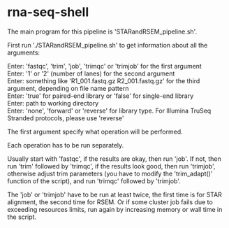 # rna-seq-shell

The main program for this pipeline is 'STARandRSEM_pipeline.sh'.

First run './STARandRSEM_pipeline.sh' to get information about all the arguments:
 
Enter: 'fastqc', 'trim', 'job', 'trimqc' or 'trimjob' for the first argument \
Enter: '1' or '2' (number of lanes) for the second argument\
Enter: something like 'R1_001.fastq.gz R2_001.fastq.gz' for the third argument, depending on file name pattern \
Enter: 'true' for paired-end library or 'false' for single-end library \
Enter: path to working directory \
Enter: 'none', 'forward' or 'reverse' for library type. For Illumina TruSeq Stranded protocols, please use 'reverse'

The first argument specify what operation will be performed. 

Each operation has to be run separately. 

Usually start with 'fastqc', if the results are okay, then run 'job'. If not, then run 'trim' followed by 'trimqc', if the results look good, then run 'trimjob', otherwise adjust trim parameters (you have to modify the 'trim_adapt()' function of the script), and run 'trimqc' followed by 'trimjob'.

The 'job' or 'trimjob' have to be run at least twice, the first time is for STAR alignment, the second time for RSEM. Or if some cluster job fails due to exceeding resources limits, run again by increasing memory or wall time in the script.

